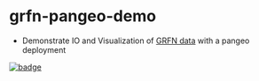 # grfn-pangeo-demo

* Demonstrate IO and Visualization of [GRFN data](https://earthdata.nasa.gov/getting-ready-for-nisar) with a pangeo deployment


[![badge](https://img.shields.io/static/v1.svg?logo=Jupyter&label=Pangeo+Binder&message=GCE+us-central1&color=blue)](https://binder.pangeo.io/v2/gh/scottyhq/grfn-pangeo-demo/rebuild?urlpath=git-pull?repo=https://github.com/scottyhq/grfn-pangeo-demo%26amp%3Bbranch=master%26amp%3Burlpath=lab/tree/grfn-pangeo-demo/notebooks/0-GRFN-demo.ipynb/%3Fautodecode)

